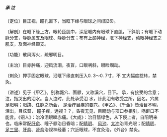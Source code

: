 ##### 承 泣

〔定位〕目正视，瞳孔直下，当眶下缘与眼球之间(图26)。

〔解剖〕在眶下缘上方，眼轮匝肌中，深层眶内有眼球下直肌，下斜肌；有眶下动脉分支，静脉属支及眼球、静脉分支；布有上颌神经，眶下神经支，动眼神经支之肌支，及面神经颧支。

〔功能〕散风泻火，疏邪明目。

〔主治〕目赤肿痛，迎风流泪，夜盲，口眼㖞斜，眼睑瞤动。

〔剌灸〕押手固定眼球，沿眶下缘直刺压入0. 3〜0. 7寸，不 宜大幅度捻转，禁灸。

〔讲述〕见于《甲乙》。别称鼷穴、面髎，又称溪穴，目下。 承，有接受的含意；泣，指哭出的泪水。当人泣时，此处承受泪 水，针此泪有收受之所，因名。穴属足阳明；阳跷、任脉之所会， 是治疗目疾的要穴。《甲乙》、《千金》皆治目不明，泪出，目眩瞀， 瞳子痒，远视？？，昏夜无见，目瞤动与项口参相引，㖞僻口不能言。《铜人》：治冷泪眼眦赤痛。《大成》：治目翳绿色，从下侵上者，自阳明来也。临床常配[肝俞](https://www.gmzyjc.com/read/zjs/zjs3.1.7-8-0.0.1.3.18.md)、瞳子髎治目昏暗；配[睛明](https://www.gmzyjc.com/read/zjs/zjs3.1.7-8-0.0.1.3.1.md)、 [风池](https://www.gmzyjc.com/read/zjs/zjs3.1.9-12-0.0.3.3.20.md)、[太冲](https://www.gmzyjc.com/read/zjs/zjs3.1.9-12-0.0.4.3.3.md)治青光眼；配[睛明](https://www.gmzyjc.com/read/zjs/zjs3.1.7-8-0.0.1.3.1.md)、[足三里](https://www.gmzyjc.com/read/zjs/zjs3.1.1-3-0.1.3.3.36.md)、[肝俞](https://www.gmzyjc.com/read/zjs/zjs3.1.7-8-0.0.1.3.18.md)、[肾俞](https://www.gmzyjc.com/read/zjs/zjs3.1.7-8-0.0.1.3.23.md)治视神经萎；穴近眼球，不宜灸治，《外台》禁灸。
